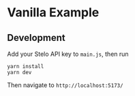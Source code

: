 # Vanilla Example

## Development

Add your Stelo API key to `main.js`, then run

```
yarn install
yarn dev
```

Then navigate to `http://localhost:5173/`

